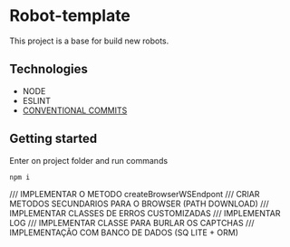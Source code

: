 # Robot-template

<p>This project is a base for build new robots. </p>

## Technologies

<ul>
    <li>NODE</li>
    <li>ESLINT</li>
    <li><a href="https://www.conventionalcommits.org/en/v1.0.0/">CONVENTIONAL COMMITS</a></li>

</ul>


## Getting started


<p>Enter on project folder and run commands</p>


```
npm i
```


/// IMPLEMENTAR O METODO createBrowserWSEndpont
/// CRIAR METODOS SECUNDARIOS PARA O BROWSER (PATH DOWNLOAD)
/// IMPLEMENTAR CLASSES DE ERROS CUSTOMIZADAS
/// IMPLEMENTAR LOG
/// IMPLEMENTAR CLASSE PARA BURLAR OS CAPTCHAS
/// IMPLEMENTAÇÃO COM BANCO DE DADOS (SQ LITE + ORM)
